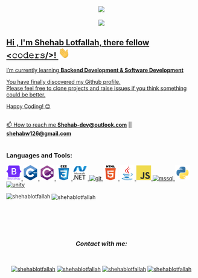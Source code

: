 <div align="center">
<img src="https://i.imgur.com/8MupZHY.gif" width="400px" />
</br></br>
<a href="https://github.com/shehablotfallah"><img src="https://img.shields.io/github/followers/shehablotfallah?style=social"></
a>
</div>
<h2>Hi , I'm Shehab Lotfallah, there fellow <𝚌𝚘𝚍𝚎𝚛𝚜/>! <img src="https://github.com/ABSphreak/ABSphreak/blob/master/gifs/Hi.gif" width="30px"></h2>

<div align="center" width="50">


</div>

I’m currently learning **Backend Development & Software Development** <br>

You have finally discovered my Github profile. <br>
Please feel free to clone projects and raise issues if you think something could be better.

Happy Coding! 😊
<br><br>

📫 How to reach me   **<Shehab-dev@outlook.com>**  || **<shehabw126@gmail.com>**
<br><br>

<h3 align="left">Languages and Tools:</h3>
<p align="left"> <a href="https://getbootstrap.com" target="_blank" rel="noreferrer"> <img src="https://raw.githubusercontent.com/devicons/devicon/master/icons/bootstrap/bootstrap-plain-wordmark.svg" alt="bootstrap" width="40" height="40"/> </a> <a href="https://www.w3schools.com/cpp/" target="_blank" rel="noreferrer"> <img src="https://raw.githubusercontent.com/devicons/devicon/master/icons/cplusplus/cplusplus-original.svg" alt="cplusplus" width="40" height="40"/> </a> <a href="https://www.w3schools.com/cs/" target="_blank" rel="noreferrer"> <img src="https://raw.githubusercontent.com/devicons/devicon/master/icons/csharp/csharp-original.svg" alt="csharp" width="40" height="40"/> </a> <a href="https://www.w3schools.com/css/" target="_blank" rel="noreferrer"> <img src="https://raw.githubusercontent.com/devicons/devicon/master/icons/css3/css3-original-wordmark.svg" alt="css3" width="40" height="40"/> </a> <a href="https://dotnet.microsoft.com/" target="_blank" rel="noreferrer"> <img src="https://raw.githubusercontent.com/devicons/devicon/master/icons/dot-net/dot-net-original-wordmark.svg" alt="dotnet" width="40" height="40"/> </a> <a href="https://git-scm.com/" target="_blank" rel="noreferrer"> <img src="https://www.vectorlogo.zone/logos/git-scm/git-scm-icon.svg" alt="git" width="40" height="40"/> </a> <a href="https://www.w3.org/html/" target="_blank" rel="noreferrer"> <img src="https://raw.githubusercontent.com/devicons/devicon/master/icons/html5/html5-original-wordmark.svg" alt="html5" width="40" height="40"/> </a> <a href="https://www.java.com" target="_blank" rel="noreferrer"> <img src="https://raw.githubusercontent.com/devicons/devicon/master/icons/java/java-original.svg" alt="java" width="40" height="40"/> </a> <a href="https://developer.mozilla.org/en-US/docs/Web/JavaScript" target="_blank" rel="noreferrer"> <img src="https://raw.githubusercontent.com/devicons/devicon/master/icons/javascript/javascript-original.svg" alt="javascript" width="40" height="40"/> </a> <a href="https://www.microsoft.com/en-us/sql-server" target="_blank" rel="noreferrer"> <img src="https://www.svgrepo.com/show/303229/microsoft-sql-server-logo.svg" alt="mssql" width="40" height="40"/> </a> <a href="https://www.python.org" target="_blank" rel="noreferrer"> <img src="https://raw.githubusercontent.com/devicons/devicon/master/icons/python/python-original.svg" alt="python" width="40" height="40"/> </a> <a href="https://unity.com/" target="_blank" rel="noreferrer"> <img src="https://www.vectorlogo.zone/logos/unity3d/unity3d-icon.svg" alt="unity" width="40" height="40"/> </a> </p>
  
<p><img align="left" src="https://github-readme-stats.vercel.app/api?username=shehablotfallah&show_icons=true&theme=transparent" alt="shehablotfallah" /></p>

<p>&nbsp;<img align="center" src="https://github-readme-stats.vercel.app/api/top-langs/?username=shehablotfallah&hide_progress=true" alt="shehablotfallah" /></p>

<br><br>
<br><br>

<div align="center">

  <h3><i>Contact with me:</i></h3>
  <br>
  
<p>
<a href="https://twitter.com/shehablotfallah" target="blank"><img align="center" src="https://raw.githubusercontent.com/rahuldkjain/github-profile-readme-generator/master/src/images/icons/Social/twitter.svg" alt="shehablotfallah" height="30" width="40" /></a>
<a href="https://linkedin.com/in/shehablotfallah" target="blank"><img align="center" src="https://raw.githubusercontent.com/rahuldkjain/github-profile-readme-generator/master/src/images/icons/Social/linked-in-alt.svg" alt="shehablotfallah" height="30" width="40" /></a>
<a href="https://fb.com/shehablotfallah" target="blank"><img align="center" src="https://raw.githubusercontent.com/rahuldkjain/github-profile-readme-generator/master/src/images/icons/Social/facebook.svg" alt="shehablotfallah" height="30" width="40" /></a>
<a href="https://instagram.com/shehablotfallah" target="blank"><img align="center" src="https://raw.githubusercontent.com/rahuldkjain/github-profile-readme-generator/master/src/images/icons/Social/instagram.svg" alt="shehablotfallah" height="30" width="40" /></a>
</p>
<!-- <h3><i>Contact with me:</i></h3>
  <br>
<a href="https://www.linkedin.com/in/shehablotfallah" target="_blank"><img src="https://img.shields.io/badge/LinkedIn-%230077B5.svg?&style=flat-square&logo=linkedin&logoColor=white" alt="LinkedIn"></a>
<a href="https://www.instagram.com/shehablotfallah" target="_blank"><img src="https://img.shields.io/badge/Instagram-%23E4405F.svg?&style=flat-square&logo=instagram&logoColor=white" alt="Instagram"></a>
<a href="https://www.facebook.com/shehablotfallah" target="_blank"><img src="https://img.shields.io/badge/Facebook-%231877F2.svg?&style=flat-square&logo=facebook&logoColor=white" alt="Facebook"></a>
[![Gmail Badge](https://img.shields.io/badge/-Gmail-c14438?style=flat-square&logo=Gmail&logoColor=white&link=mailto:shehabw126@gmail.com)](mailto:shehabw126@gmail.com)
[![Whatsapp Badge](https://img.shields.io/badge/-Whatsapp-4CA143?style=flat-square&labelColor=4CA143&logo=whatsapp&logoColor=white&link=https://api.whatsapp.com/send?phone=201091466926&text=Olá!)](https://api.whatsapp.com/send?phone=201091466926&text=Hi!🖖) 

-->
</div>


⭐ From [shehablotfallah](https://github.com/shehablotfallah)

